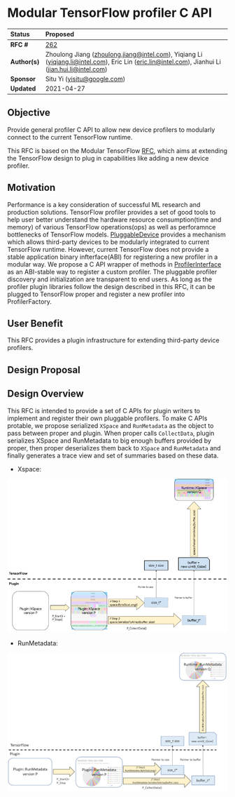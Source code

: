 # Modular TensorFlow profiler C API
| Status        | Proposed                                             |
:-------------- |:---------------------------------------------------- |
| **RFC #**     | [262](https://github.com/tensorflow/community/pull/262)|
| **Author(s)** | Zhoulong Jiang (zhoulong.jiang@intel.com), Yiqiang Li (yiqiang.li@intel.com), Eric Lin (eric.lin@intel.com), Jianhui Li (jian.hui.li@intel.com) |
| **Sponsor**   | Situ Yi (yisitu@google.com)                          |
| **Updated**   | 2021-04-27                                           |

## **Objective**

Provide general profiler C API to allow new device profilers to modularly connect to the current TensorFlow runtime.

This RFC is based on the Modular TensorFlow  [RFC](https://github.com/tensorflow/community/pull/77), which aims at extending the TensorFlow design to plug in capabilities like adding a new device profiler.

## **Motivation**

Performance is a key consideration of successful ML research and production solutions. TensorFlow profiler provides a set of good tools to help user better understand the hardware resource consumption(time and memory) of various TensorFlow operations(ops) as well as perforamnce bottlenecks of TensorFlow models. [PluggableDevice](https://github.com/tensorflow/community/pull/262) provides a mechanism which allows third-party devices to be modularly integrated to current TensorFlow runtime. However, current TensorFlow does not provide a stable application binary infterface(ABI) for registering a new profiler in a modular way. We propose a C API wrapper of methods in [ProfilerInterface](https://github.com/tensorflow/tensorflow/blob/0a3773ed7b4c1fc60486dddfacbe9a5cbf2b2bdd/tensorflow/core/profiler/lib/profiler_interface.h#L33) as an ABI-stable way to register a custom profiler. The pluggable profiler discovery and initialization are transparent to end users. As long as the profiler plugin libraries follow the design described in this RFC, it can be plugged to TensorFlow proper and register a new profiler into ProfilerFactory.

## **User Benefit**

This RFC provides a plugin infrastructure for extending third-party device profilers.

## **Design Proposal**

## Design Overview

This RFC is intended to provide a set of C APIs for plugin writers to implement and register their own pluggable profilers. To make C APIs protable, we propose serialized `XSpace` and `RunMetadata` as the object to pass between proper and plugin. When proper calls `CollectData`, plugin serializes XSpace and RunMetadata to big enough buffers provided by proper, then proper deserializes them back to `XSpace` and `RunMetadata` and finally generates a trace view and set of summaries based on these data.

- Xspace:
<div align=center>
<img src=20210427-pluggable-profiler-for-tensorflow/Xspace.png>
</div>

- RunMetadata:
<div align=center>
<img src=20210427-pluggable-profiler-for-tensorflow/RunMetadata.png>
<div>

